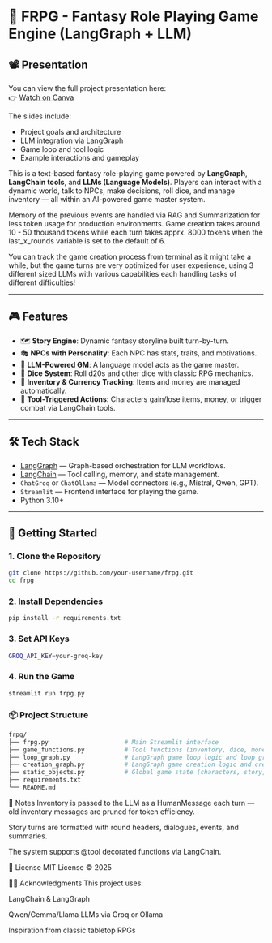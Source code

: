 # 🧙 FRPG - Fantasy Role Playing Game Engine (LangGraph + LLM)

## 📽️ Presentation

You can view the full project presentation here:  
👉 [Watch on Canva](https://www.canva.com/design/DAGs21sx2CY/kApYZTfYKQbzBy358Uns7Q/edit?utm_content=DAGs21sx2CY&utm_campaign=designshare&utm_medium=link2&utm_source=sharebutton)

The slides include:
- Project goals and architecture
- LLM integration via LangGraph
- Game loop and tool logic
- Example interactions and gameplay

This is a text-based fantasy role-playing game powered by **LangGraph**, **LangChain tools**, and **LLMs (Language Models)**. Players can interact with a dynamic world, talk to NPCs, make decisions, roll dice, and manage inventory — all within an AI-powered game master system.

Memory of the previous events are handled via RAG and Summarization for less token usage for production environments. Game creation takes around 10 - 50 thousand tokens while each turn takes apprx. 8000 tokens when the last_x_rounds variable is set to the default of 6. 

You can track the game creation process from terminal as it might take a while, but the game turns are very optimized for user experience, using 3 different sized LLMs with various capabilities each handling tasks of different difficulties!

---

## 🎮 Features

- 🗺️ **Story Engine**: Dynamic fantasy storyline built turn-by-turn.
- 🎭 **NPCs with Personality**: Each NPC has stats, traits, and motivations.
- 🧠 **LLM-Powered GM**: A language model acts as the game master.
- 🎲 **Dice System**: Roll d20s and other dice with classic RPG mechanics.
- 🎒 **Inventory & Currency Tracking**: Items and money are managed automatically.
- 🧪 **Tool-Triggered Actions**: Characters gain/lose items, money, or trigger combat via LangChain tools.

---

## 🛠️ Tech Stack

- [LangGraph](https://github.com/langchain-ai/langgraph) — Graph-based orchestration for LLM workflows.
- [LangChain](https://www.langchain.com/) — Tool calling, memory, and state management.
- `ChatGroq` or `ChatOllama` — Model connectors (e.g., Mistral, Qwen, GPT).
- `Streamlit` — Frontend interface for playing the game.
- Python 3.10+

---

## 🚀 Getting Started

### 1. Clone the Repository

```bash
git clone https://github.com/your-username/frpg.git
cd frpg
```
### 2. Install Dependencies
```bash
pip install -r requirements.txt
```
### 3. Set API Keys
```bash
GROQ_API_KEY=your-groq-key
```
### 4. Run the Game
```bash
streamlit run frpg.py
```
### 📦 Project Structure
```graphql
frpg/
├── frpg.py                     # Main Streamlit interface
├── game_functions.py           # Tool functions (inventory, dice, money)
├── loop_graph.py               # LangGraph game loop logic and loop graph object
├── creation_graph.py           # LangGraph game creation logic and creation graph object
├── static_objects.py           # Global game state (characters, story, rules) and some of the prompts
├── requirements.txt
└── README.md
```

📌 Notes
Inventory is passed to the LLM as a HumanMessage each turn — old inventory messages are pruned for token efficiency.

Story turns are formatted with round headers, dialogues, events, and summaries.

The system supports @tool decorated functions via LangChain.

📜 License
MIT License © 2025

🙋‍♂️ Acknowledgments
This project uses:

LangChain & LangGraph

Qwen/Gemma/Llama LLMs via Groq or Ollama

Inspiration from classic tabletop RPGs
